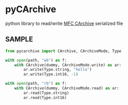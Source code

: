 # pyCArchive
python library to read/write [MFC CArchive](https://docs.microsoft.com/en-us/cpp/mfc/serialization-in-mfc?view=msvc-170) serialized file

## SAMPLE

``` python
from pycarchive import CArchive, CArchiveMode, Type

with open(path, "wb") as f:
    with CArchive(dummy, CArchiveMode.write) as ar:
        ar.write(Type.string, "hello")
        ar.write(Type.int16, -1)

with open(path, "rb") as f:
    with CArchive(dummy, CArchiveMode.read) as ar:
        ar.read(Type.string)
        ar.read(Type.int16)

```
